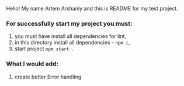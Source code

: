 
Hello!
My name Artem Arshaniy and this is README for my test project.

### For successfully start my project you must:
1. you must have install all dependencies for lint,
2. in this directory install all dependencies - ```npm i```,
3. start project ```npm start ```.


### What I would add:
1. create better Error handling
